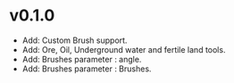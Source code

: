 # v0.1.0
- Add: Custom Brush support.
- Add: Ore, Oil, Underground water and fertile land tools.
- Add: Brushes parameter : angle.
- Add: Brushes parameter : Brushes.